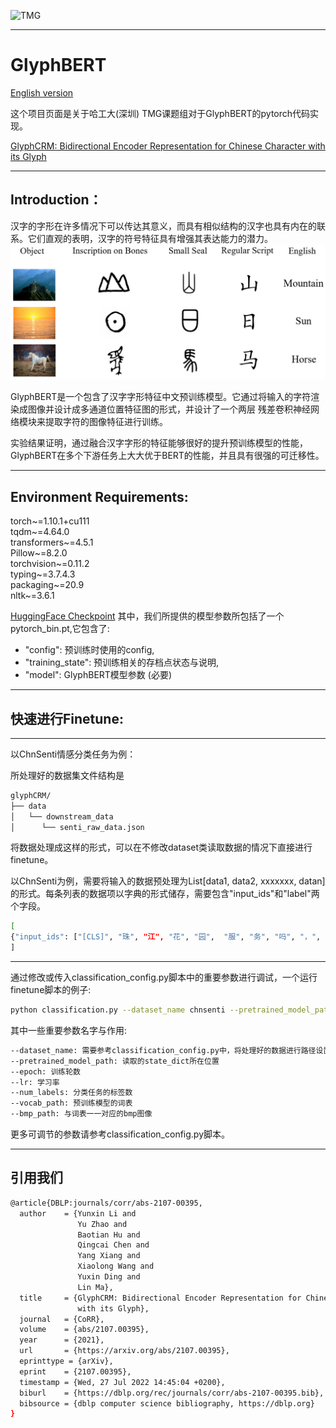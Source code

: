 ![TMG](https://user-images.githubusercontent.com/30381613/187105030-f364140d-d827-4378-b34d-aea9454993d4.png)

***  

# GlyphBERT
[English version](https://github.com/HITsz-TMG/GlyphBERT/blob/master/readme_en.md)  

这个项目页面是关于哈工大(深圳) TMG课题组对于GlyphBERT的pytorch代码实现。

[GlyphCRM: Bidirectional Encoder Representation for Chinese Character with its Glyph](https://arxiv.org/pdf/2107.00395.pdf)



***

## Introduction：  


汉字的字形在许多情况下可以传达其意义，而具有相似结构的汉字也具有内在的联系。它们直观的表明，汉字的符号特征具有增强其表达能力的潜力。
![img.png](img.png)  

GlyphBERT是一个包含了汉字字形特征中文预训练模型。它通过将输入的字符渲染成图像并设计成多通道位置特征图的形式，并设计了一个两层
残差卷积神经网络模块来提取字符的图像特征进行训练。  

实验结果证明，通过融合汉字字形的特征能够很好的提升预训练模型的性能，GlyphBERT在多个下游任务上大大优于BERT的性能，并且具有很强的可迁移性。

***


## Environment Requirements:  
torch~=1.10.1+cu111  
tqdm~=4.64.0  
transformers~=4.5.1  
Pillow~=8.2.0  
torchvision~=0.11.2  
typing~=3.7.4.3  
packaging~=20.9  
nltk~=3.6.1  

[HuggingFace Checkpoint](https://huggingface.co/HIT-TMG/GlyphCRM)
其中，我们所提供的模型参数所包括了一个pytorch_bin.pt,它包含了:  
+ "config": 预训练时使用的config,  
+ "training_state": 预训练相关的存档点状态与说明,  
+ "model": GlyphBERT模型参数 (必要)
***  

## 快速进行Finetune: 

***

以ChnSenti情感分类任务为例：  

所处理好的数据集文件结构是
```bash
glyphCRM/
├── data
│   └── downstream_data
│      └── senti_raw_data.json
```

将数据处理成这样的形式，可以在不修改dataset类读取数据的情况下直接进行finetune。  

以ChnSenti为例，需要将输入的数据预处理为List[data1, data2, xxxxxxx, datan]的形式。每条列表的数据项以字典的形式储存，需要包含"input_ids"和"label"两个字段。
```bash
[  
{"input_ids": ["[CLS]", "珠", "江", "花", "园",  "服", "务", "吗", "，", "一", "般", "[SEP]"], "label": 1},   
]  
```
***  

通过修改或传入classification_config.py脚本中的重要参数进行调试，一个运行finetune脚本的例子:  
```bash
python classification.py --dataset_name chnsenti --pretrained_model_path ./pretrained_model/save/pytorch_model.pt --epoch 10 --lr 3e-5 --num_labels 2 --vocab_path ./data/vocab.txt --bmp_path ./data/bmp48/  
```
其中一些重要参数名字与作用:  
```bash
--dataset_name: 需要参考classification_config.py中，将处理好的数据进行路径设置，将预处理好的数据放在指定的位置，并以dataset_name来代指它。  
--pretrained_model_path: 读取的state_dict所在位置  
--epoch: 训练轮数
--lr: 学习率
--num_labels: 分类任务的标签数
--vocab_path: 预训练模型的词表
--bmp_path: 与词表一一对应的bmp图像
```
更多可调节的参数请参考classification_config.py脚本。

***

## 引用我们  
```bash  
@article{DBLP:journals/corr/abs-2107-00395,
  author    = {Yunxin Li and
               Yu Zhao and
               Baotian Hu and
               Qingcai Chen and
               Yang Xiang and
               Xiaolong Wang and
               Yuxin Ding and
               Lin Ma},
  title     = {GlyphCRM: Bidirectional Encoder Representation for Chinese Character
               with its Glyph},
  journal   = {CoRR},
  volume    = {abs/2107.00395},
  year      = {2021},
  url       = {https://arxiv.org/abs/2107.00395},
  eprinttype = {arXiv},
  eprint    = {2107.00395},
  timestamp = {Wed, 27 Jul 2022 14:45:04 +0200},
  biburl    = {https://dblp.org/rec/journals/corr/abs-2107-00395.bib},
  bibsource = {dblp computer science bibliography, https://dblp.org}
}
```
